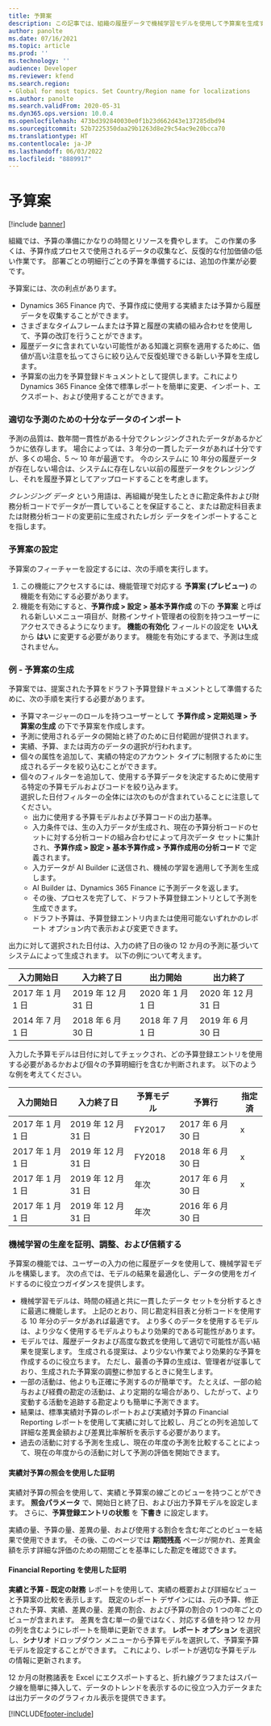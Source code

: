 ```yaml
---
title: 予算案
description: この記事では、組織の履歴データで機械学習モデルを使用して予算案を生成するプロセスについて説明します。
author: panolte
ms.date: 07/16/2021
ms.topic: article
ms.prod: ''
ms.technology: ''
audience: Developer
ms.reviewer: kfend
ms.search.region:
- Global for most topics. Set Country/Region name for localizations
ms.author: panolte
ms.search.validFrom: 2020-05-31
ms.dyn365.ops.version: 10.0.4
ms.openlocfilehash: 473bd392840030e0f1b23d662d43e137285dbd94
ms.sourcegitcommit: 52b7225350daa29b1263d8e29c54ac9e20bcca70
ms.translationtype: HT
ms.contentlocale: ja-JP
ms.lasthandoff: 06/03/2022
ms.locfileid: "8889917"
---
```

# <a name="budget-proposals"></a>予算案

[!include [banner](../includes/banner.md)]

組織では、予算の準備にかなりの時間とリソースを費やします。 この作業の多くは、予算作成プロセスで使用されるデータの収集など、反復的な付加価値の低い作業です。 部署ごとの明細行ごとの予算を準備するには、追加の作業が必要です。 

予算案には、次の利点があります。
* Dynamics 365 Finance 内で、予算作成に使用する実績または予算から履歴データを収集することができます。 
* さまざまなタイムフレームまたは予算と履歴の実績の組み合わせを使用して、予算の改訂を行うことができます。 
* 履歴データに含まれていない可能性がある知識と洞察を適用するために、価値が高い注意を払ってさらに絞り込んで反復処理できる新しい予算を生成します。
* 予算案の出力を予算登録ドキュメントとして提供します。これにより Dynamics 365 Finance 全体で標準レポートを簡単に変更、インポート、エクスポート、および使用することができます。

### <a name="importing-sufficient-data-for-a-good-prediction"></a>適切な予測のための十分なデータのインポート
予測の品質は、数年間一貫性がある十分でクレンジングされたデータがあるかどうかに依存します。 場合によっては、3 年分の一貫したデータがあれば十分ですが、多くの場合、5 ～ 10 年が最適です。 今のシステムに 10 年分の履歴データが存在しない場合は、システムに存在しない以前の履歴データをクレンジングし、それを履歴予算としてアップロードすることを考慮します。 

*クレンジング データ* という用語は、再組織が発生したときに勘定条件および財務分析コードでデータが一貫していることを保証すること、または勘定科目表または財務分析コードの変更前に生成されたレガシ データをインポートすることを指します。 

### <a name="budget-proposals-setup"></a>予算案の設定
予算案のフィーチャーを設定するには、次の手順を実行します。

1. この機能にアクセスするには、機能管理で対応する **予算案 (プレビュー)** の機能を有効にする必要があります。 
2. 機能を有効にすると、**予算作成 > 設定 > 基本予算作成** の下の **予算案** と呼ばれる新しいメニュー項目が、財務インサイト管理者の役割を持つユーザーにアクセスできるようになります。 **機能の有効化** フィールドの設定を **いいえ** から **はい** に変更する必要があります。 機能を有効にするまで、予測は生成されません。 

### <a name="example---generating-a-budget-proposal"></a>例 - 予算案の生成
予算案では、提案された予算をドラフト予算登録ドキュメントとして準備するために、次の手順を実行する必要があります。

- 予算マネージャーのロールを持つユーザーとして **予算作成 > 定期処理 > 予算案の生成** の下で予算案を作成します。
- 予測に使用されるデータの開始と終了のために日付範囲が提供されます。
- 実績、予算、または両方のデータの選択が行われます。
- 個々の属性を追加して、実績の特定のアカウント タイプに制限するために生成されるデータを絞り込むことができます。
- 個々のフィルターを追加して、使用する予算データを決定するために使用する特定の予算モデルおよびコードを絞り込みます。 <br>
選択した日付フィルターの全体には次のものが含まれていることに注意してください。  
   - 出力に使用する予算モデルおよび予算コードの出力基準。
   - 入力条件では、生の入力データが生成され、現在の予算分析コードのセットに対する分析コードの組み合わせによって月次データ セットに集計され、**予算作成 > 設定 > 基本予算作成 > 予算作成用の分析コード** で定義されます。
   - 入力データが AI Builder に送信され、機械の学習を適用して予測を生成します。
   - AI Builder は、Dynamics 365 Finance に予測データを返します。
   - その後、プロセスを完了して、ドラフト予算登録エントリとして予測を生成できます。
   - ドラフト予算は、予算登録エントリ内または使用可能ないずれかのレポート オプション内で表示および変更できます。

出力に対して選択された日付は、入力の終了日の後の 12 か月の予測に基づいてシステムによって生成されます。 以下の例について考えます。

| 入力開始日  | 入力終了日| 出力開始    | 出力終了     |
|-------------------|---------------|--------------|-------------|
| 2017 年 1 月 1 日        | 2019 年 12 月 31 日   | 2020 年 1 月 1 日   | 2020 年 12 月 31 日 | 
| 2014 年 7 月 1 日        | 2018 年 6 月 30 日   | 2018 年 7 月 1 日   | 2019 年 6 月 30 日 |

入力した予算モデルは日付に対してチェックされ、どの予算登録エントリを使用する必要があるかおよび個々の予算明細行を含むか判断されます。
以下のような例を考えてください。

| 入力開始日  | 入力終了日| 予算モデル | 予算行| 指定済  |
|-------------------|---------------|--------------|-------------|-----------|
| 2017 年 1 月 1 日        | 2019 年 12 月 31 日   | FY2017       | 2017 年 6 月 30 日  | x         |
| 2017 年 1 月 1 日        | 2019 年 12 月 31 日   | FY2018       | 2018 年 6 月 30 日 | x         |
| 2017 年 1 月 1 日        | 2019 年 12 月 31 日   | 年次       | 2017 年 6 月 30 日 | x         |
| 2017 年 1 月 1 日        | 2019 年 12 月 31 日   | 年次       | 2016 年 6 月 30 日 |           |


### <a name="proving-out-refining-and-trusting-the-machine-learning-productions"></a>機械学習の生産を証明、調整、および信頼する
予算案の機能では、ユーザーの入力の他に履歴データを使用して、機械学習モデルを構築します。 次の点では、モデルの結果を最適化し、データの使用をガイドするのに役立つガイダンスを提供します。

- 機械学習モデルは、時間の経過と共に一貫したデータ セットを分析するときに最適に機能します。 上記のとおり、同じ勘定科目表と分析コードを使用する 10 年分のデータがあれば最適です。 より多くのデータを使用するモデルは、より少なく使用するモデルよりもより効果的である可能性があります。 
- モデルでは、履歴データおよび高度な数式を使用して適切で可能性が高い結果を提案します。 生成される提案は、より少ない作業でより効果的な予算を作成するのに役立ちます。 ただし、最善の予算の生成は、管理者が従事しており、生成された予算案の調整に参加するときに発生します。 
- 一部の活動は、他よりも正確に予測するのが簡単です。 たとえば、一部の給与および経費の勘定の活動は、より定期的な場合があり、したがって、より変動する活動を追跡する勘定よりも簡単に予測できます。
- 結果は、標準実績対予算のレポートおよび実績対予算の Financial Reporting レポートを使用して実績に対して比較し、月ごとの列を追加して詳細な差異金額および差異比率解析を表示する必要があります。 
- 過去の活動に対する予測を生成し、現在の年度の予測を比較することによって、現在の年度からの活動に対して予測の評価を開始できます。

#### <a name="proving-out-with-actuals-versus-budget-inquiry"></a>実績対予算の照会を使用した証明
実績対予算の照会を使用して、実績と予算案の線ごとのビューを持つことができます。 **照会パラメータ** で、開始日と終了日、および出力予算モデルを設定します。 さらに、**予算登録エントリの状態** を **下書き** に設定します。 

実績の量、予算の量、差異の量、および使用する割合を含む年ごとのビューを結果で使用できます。 その後、このページでは **期間残高** ページが開かれ、差異金額を示す詳細な評価のための期間ごとを基準にした勘定を確認できます。 

#### <a name="proving-out-with-financial-reporting"></a>Financial Reporting を使用した証明
**実績と予算 - 既定の財務** レポートを使用して、実績の概要および詳細なビューと予算案の比較を表示します。 既定のレポート デザインには、元の予算、修正された予算、実績、差異の量、差異の割合、および予算の割合の 1 つの年ごとのビューが含まれます。 差異を含む単一の量ではなく、対応する値を持つ 12 か月の列を含むようにレポートを簡単に更新できます。 **レポート オプション** を選択し、**シナリオ** ドロップダウン メニューから予算モデルを選択して、予算案予算モデルを設定することができます。 これにより、レポートが適切な予算モデルの情報に更新されます。 

12 か月の財務諸表を Excel にエクスポートすると、折れ線グラフまたはスパーク線を簡単に挿入して、データのトレンドを表示するのに役立つ入力データまたは出力データのグラフィカル表示を提供できます。

[!INCLUDE[footer-include](../../includes/footer-banner.md)]
